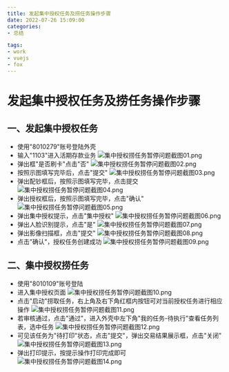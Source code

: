 ```yaml
---
title: 发起集中授权任务及捞任务操作步骤
date: 2022-07-26 15:09:00
categories:
- 总结

tags:
- work
- vuejs
- fox
---
```


# 发起集中授权任务及捞任务操作步骤

## 一、发起集中授权任务

+ 使用"8010279"账号登陆外壳
+ 输入"1103"进入活期存款业务
![集中授权捞任务暂停问题截图01.png](images\发起集中授权任务及捞任务操作步骤01.png)
+ 弹出框"是否刷卡"点击"否"
![集中授权捞任务暂停问题截图02.png](images\发起集中授权任务及捞任务操作步骤02.png)
+ 按照示图填写完毕后，点击"提交"
![集中授权捞任务暂停问题截图03.png](images\发起集中授权任务及捞任务操作步骤03.png)
+ 弹出配钞框后，按照示图填写完毕，点击提交
![集中授权捞任务暂停问题截图04.png](images\发起集中授权任务及捞任务操作步骤04.png)
+ 弹出授权框后，按照示图填写完毕，点击"确认"
 ![集中授权捞任务暂停问题截图05.png](images\发起集中授权任务及捞任务操作步骤05.png)
+ 弹出集中授权提示，点击"集中授权"
![集中授权捞任务暂停问题截图06.png](images\发起集中授权任务及捞任务操作步骤06.png)
+ 弹出人脸识别提示，点击"是"
![集中授权捞任务暂停问题截图07.png](images\发起集中授权任务及捞任务操作步骤07.png)
+ 弹出影像扫描框，点击"提交"
![集中授权捞任务暂停问题截图08.png](images\发起集中授权任务及捞任务操作步骤08.png)
+ 点击"确认"，授权任务创建成功
![集中授权捞任务暂停问题截图09.png](images\发起集中授权任务及捞任务操作步骤09.png)

## 二、集中授权捞任务

+ 使用"8010109"账号登陆
+ 进入集中授权页面
![集中授权捞任务暂停问题截图10.png](images\发起集中授权任务及捞任务操作步骤10.png)
+ 点击"启动"捞取任务，右上角及右下角红框内按钮可对当前授权任务进行相应操作
![集中授权捞任务暂停问题截图11.png](images\发起集中授权任务及捞任务操作步骤11.png)
+ 若审核通过，点击"通过"，进入外壳中左下角"我的任务-待执行"查看任务列表，选中任务
![集中授权捞任务暂停问题截图12.png](images\发起集中授权任务及捞任务操作步骤12.png)
+ 可见该任务为"待打印"状态，点击"提交"，弹出交易结果展示框，点击"关闭"
![集中授权捞任务暂停问题截图13.png](images\发起集中授权任务及捞任务操作步骤13.png)
+ 弹出打印提示，按提示操作打印完成即可
![集中授权捞任务暂停问题截图14.png](images\发起集中授权任务及捞任务操作步骤14.png)
